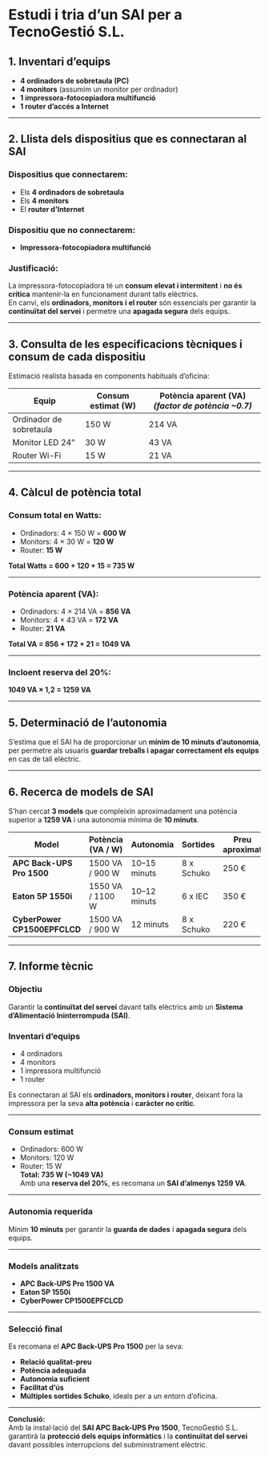# Estudi i tria d’un SAI per a TecnoGestió S.L.

## 1. Inventari d’equips
- **4 ordinadors de sobretaula (PC)**  
- **4 monitors** (assumim un monitor per ordinador)  
- **1 impressora-fotocopiadora multifunció**  
- **1 router d’accés a Internet**

---

## 2. Llista dels dispositius que es connectaran al SAI

### Dispositius que connectarem:
- Els **4 ordinadors de sobretaula**  
- Els **4 monitors**  
- El **router d’Internet**

### Dispositiu que no connectarem:
- **Impressora-fotocopiadora multifunció**

### Justificació:
La impressora-fotocopiadora té un **consum elevat i intermitent** i **no és crítica** mantenir-la en funcionament durant talls elèctrics.  
En canvi, els **ordinadors, monitors i el router** són essencials per garantir la **continuïtat del servei** i permetre una **apagada segura** dels equips.

---

## 3. Consulta de les especificacions tècniques i consum de cada dispositiu

Estimació realista basada en components habituals d’oficina:

| **Equip**              | **Consum estimat (W)** | **Potència aparent (VA)** *(factor de potència ~0.7)* |
|-------------------------|------------------------|-------------------------------------------------------|
| Ordinador de sobretaula | 150 W                  | 214 VA                                                |
| Monitor LED 24”         | 30 W                   | 43 VA                                                 |
| Router Wi-Fi            | 15 W                   | 21 VA                                                 |

---

## 4. Càlcul de potència total

### Consum total en **Watts**:
- Ordinadors: 4 × 150 W = **600 W**  
- Monitors: 4 × 30 W = **120 W**  
- Router: **15 W**

**Total Watts = 600 + 120 + 15 = 735 W**

---

### Potència aparent (**VA**):
- Ordinadors: 4 × 214 VA = **856 VA**  
- Monitors: 4 × 43 VA = **172 VA**  
- Router: **21 VA**

**Total VA = 856 + 172 + 21 = 1049 VA**

---

### Incloent reserva del 20%:
**1049 VA × 1,2 = 1259 VA**

---

## 5. Determinació de l’autonomia

S’estima que el SAI ha de proporcionar un **mínim de 10 minuts d’autonomia**, per permetre als usuaris **guardar treballs i apagar correctament els equips** en cas de tall elèctric.

---

## 6. Recerca de models de SAI

S’han cercat **3 models** que compleixin aproximadament una potència superior a **1259 VA** i una autonomia mínima de **10 minuts**.

| **Model** | **Potència (VA / W)** | **Autonomia** | **Sortides** | **Preu aproximat** | **Marca** |
|------------|------------------------|----------------|----------------|---------------------|------------|
| **APC Back-UPS Pro 1500** | 1500 VA / 900 W | 10–15 minuts | 8 x Schuko | 250 € | APC |
| **Eaton 5P 1550i** | 1550 VA / 1100 W | 10–12 minuts | 6 x IEC | 350 € | Eaton |
| **CyberPower CP1500EPFCLCD** | 1500 VA / 900 W | 12 minuts | 8 x Schuko | 220 € | CyberPower |

---

## 7. Informe tècnic

### **Objectiu**
Garantir la **continuïtat del servei** davant talls elèctrics amb un **Sistema d’Alimentació Ininterrompuda (SAI)**.

### **Inventari d’equips**
- 4 ordinadors  
- 4 monitors  
- 1 impressora multifunció  
- 1 router  

Es connectaran al SAI els **ordinadors, monitors i router**, deixant fora la impressora per la seva **alta potència** i **caràcter no crític**.

---

### **Consum estimat**
- Ordinadors: 600 W  
- Monitors: 120 W  
- Router: 15 W  
**Total: 735 W (~1049 VA)**  
Amb una **reserva del 20%**, es recomana un **SAI d’almenys 1259 VA**.

---

### **Autonomia requerida**
Mínim **10 minuts** per garantir la **guarda de dades** i **apagada segura** dels equips.

---

### **Models analitzats**
- **APC Back-UPS Pro 1500 VA**  
- **Eaton 5P 1550i**  
- **CyberPower CP1500EPFCLCD**

---

### **Selecció final**
Es recomana el **APC Back-UPS Pro 1500** per la seva:
- **Relació qualitat-preu**
- **Potència adequada**
- **Autonomia suficient**
- **Facilitat d’ús**
- **Múltiples sortides Schuko**, ideals per a un entorn d’oficina.

---

**Conclusió:**  
Amb la instal·lació del **SAI APC Back-UPS Pro 1500**, TecnoGestió S.L. garantirà la **protecció dels equips informàtics** i la **continuïtat del servei** davant possibles interrupcions del subministrament elèctric.

